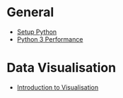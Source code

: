 # General

  - [Setup Python](./SetupPython.md)
  - [Python 3 Performance](./Python3_Performance.md)

# Data Visualisation

  - [Introduction to Visualisation](./Visualisation_Intro.md)